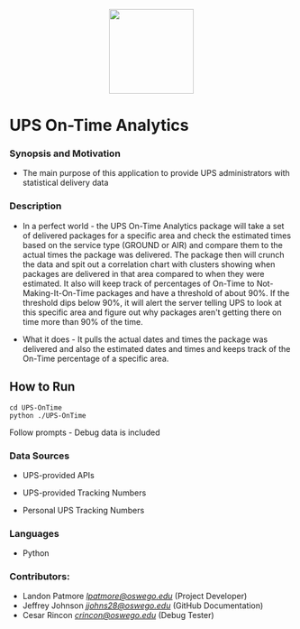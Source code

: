 <p align="center">
  <img src="http://i0.wp.com/flyrfd.com/wp-content/uploads/2015/09/ups-logo.jpg" width="150">
</p>

# UPS On-Time Analytics

### Synopsis and Motivation
* The main purpose of this application to provide UPS administrators with statistical delivery data

### Description
* In a perfect world - the UPS On-Time Analytics package will take a set of delivered packages for a specific area and check the estimated times based on the service type (GROUND or AIR) and compare them to the actual times the package was delivered.  The package then will crunch the data and spit out a correlation chart with clusters showing when packages are delivered in that area compared to when they were estimated.  It also will keep track of percentages of On-Time to Not-Making-It-On-Time packages and have a threshold of about 90%.  If the threshold dips below 90%, it will alert the server telling UPS to look at this specific area and figure out why packages aren't getting there on time more than 90% of the time.

* What it does - It pulls the actual dates and times the package was delivered and also the estimated dates and times and keeps track of the On-Time percentage of a specific area.

## How to Run
```
cd UPS-OnTime
python ./UPS-OnTime
```
Follow prompts - Debug data is included


### Data Sources
* UPS-provided APIs

* UPS-provided Tracking Numbers

* Personal UPS Tracking Numbers

### Languages
* Python

### Contributors:
* Landon Patmore *lpatmore@oswego.edu* (Project Developer)
* Jeffrey Johnson *jjohns28@oswego.edu* (GitHub Documentation)
* Cesar Rincon *crincon@oswego.edu* (Debug Tester)
